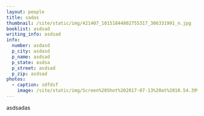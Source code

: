 ```yaml
---
layout: people
title: sadas
thumbnail: /site/static/img/421407_10151844802755317_306331991_n.jpg
booklist: asdsad
writing_info: asdsad
info:
  number: asdasd
  p_city: asdasd
  p_name: asdsad
  p_state: asdsa
  p_street: asdsad
  p_zip: asdsad
photos:
  - caption: sdfdsf
    image: /site/static/img/Screen%20Shot%202017-07-13%20at%2010.54.39%20AM.png
---
```

asdsadas
